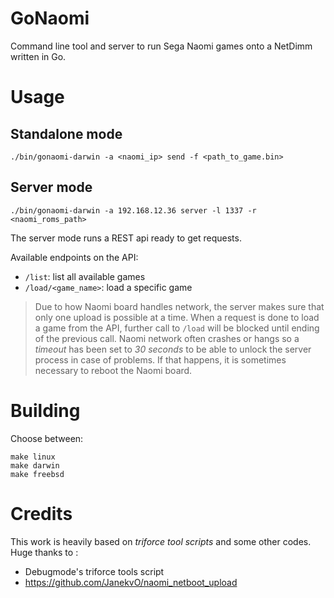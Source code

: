 # GoNaomi

Command line tool and server to run Sega Naomi games onto a NetDimm written in Go.

# Usage

## Standalone mode

```
./bin/gonaomi-darwin -a <naomi_ip> send -f <path_to_game.bin>
```


## Server mode

```
./bin/gonaomi-darwin -a 192.168.12.36 server -l 1337 -r <naomi_roms_path>
```

The server mode runs a REST api ready to get requests.

Available endpoints on the API:
- `/list`: list all available games
- `/load/<game_name>`: load a specific game

> Due to how Naomi board handles network, the server makes sure that only one upload is possible at a time.
> When a request is done to load a game from the API, further call to `/load` will be blocked until ending of the previous call.
> Naomi network often crashes or hangs so a *timeout* has been set to *30 seconds* to be able to unlock the server process in case of problems. If that happens, it is sometimes necessary to reboot the Naomi board.

# Building

Choose between:
```
make linux
make darwin
make freebsd
```

# Credits

This work is heavily based on *triforce tool scripts* and some other codes.
Huge thanks to :
- Debugmode's triforce tools script
- https://github.com/JanekvO/naomi_netboot_upload
